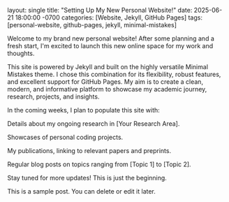 layout: single 
title: "Setting Up My New Personal Website!" 
date: 2025-06-21 18:00:00 -0700 categories: [Website, Jekyll, GitHub Pages] 
tags: [personal-website, github-pages, jekyll, minimal-mistakes]


Welcome to my brand new personal website! After some planning and a fresh start, I'm excited to launch this new online space for my work and thoughts.

This site is powered by Jekyll and built on the highly versatile Minimal Mistakes theme. I chose this combination for its flexibility, robust features, and excellent support for GitHub Pages. My aim is to create a clean, modern, and informative platform to showcase my academic journey, research, projects, and insights.

In the coming weeks, I plan to populate this site with:

Details about my ongoing research in [Your Research Area].

Showcases of personal coding projects.

My publications, linking to relevant papers and preprints.

Regular blog posts on topics ranging from [Topic 1] to [Topic 2].

Stay tuned for more updates! This is just the beginning.

This is a sample post. You can delete or edit it later.